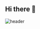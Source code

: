 ## Hi there 👋
![header](https://seojeong.vercel.app/api?type=wave&color=auto&height=300&section=header&text=capsule%20render&fontSize=90)

<!--
**hsj1024/hsj1024** is a ✨ _special_ ✨ repository because its `README.md` (this file) appears on your GitHub profile.

Here are some ideas to get you started:

- 🔭 I’m currently working on ...
- 🌱 I’m currently learning ...
- 👯 I’m looking to collaborate on ...
- 🤔 I’m looking for help with ...
- 💬 Ask me about ...
- 📫 How to reach me: ...
- 😄 Pronouns: ...
- ⚡ Fun fact: ...
-->
